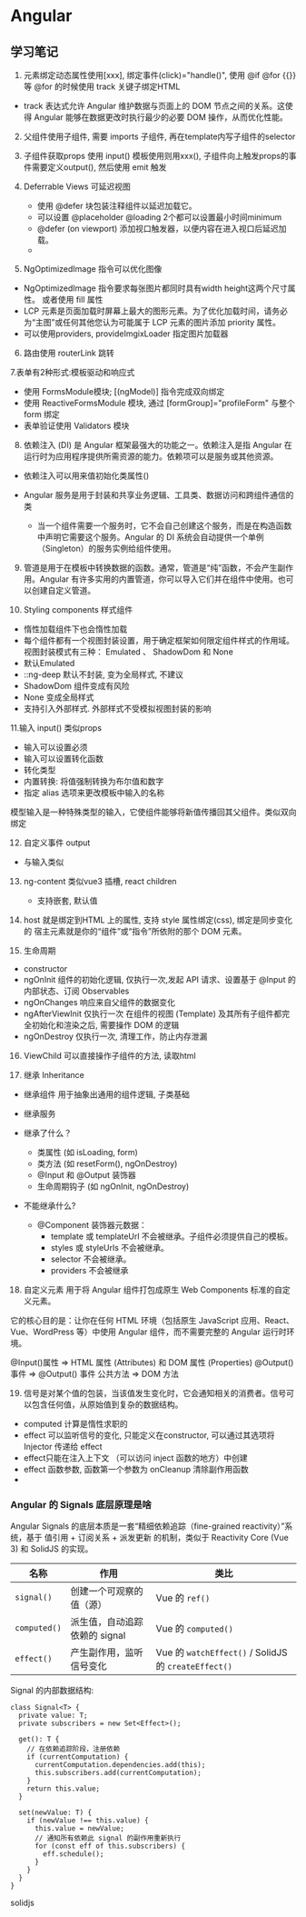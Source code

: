 # Angular

## 学习笔记



1. 元素绑定动态属性使用[xxx], 绑定事件(click)="handle()", 使用 @if @for {{}} 等 @for 的时候使用 track 关键子绑定HTML
  - track 表达式允许 Angular 维护数据与页面上的 DOM 节点之间的关系。这使得 Angular 能够在数据更改时执行最少的必要 DOM 操作，从而优化性能。
2. 父组件使用子组件, 需要 imports 子组件, 再在template内写子组件的selector
3. 子组件获取props 使用 input() 模板使用则用xxx(), 子组件向上触发props的事件需要定义output(), 然后使用 emit 触发
4. Deferrable Views  可延迟视图
   - 使用 @defer 块包装注释组件以延迟加载它。
   - 可以设置 @placeholder @loading 2个都可以设置最小时间minimum
   - @defer (on viewport) 添加视口触发器，以便内容在进入视口后延迟加载。
   - 

5. NgOptimizedImage 指令可以优化图像
  - NgOptimizedImage 指令要求每张图片都同时具有width height这两个尺寸属性。 或者使用 fill 属性
  - LCP 元素是页面加载时屏幕上最大的图形元素。为了优化加载时间，请务必为“主图”或任何其他您认为可能属于 LCP 元素的图片添加 priority 属性。
  - 可以使用providers, provideImgixLoader 指定图片加载器

6. 路由使用 routerLink 跳转

7.表单有2种形式:模板驱动和响应式
  -  使用 FormsModule模块; [(ngModel)] 指令完成双向绑定
  -  使用 ReactiveFormsModule 模块, 通过 [formGroup]="profileForm"  与整个form 绑定
  -  表单验证使用 Validators 模块

8. 依赖注入 (DI) 是 Angular 框架最强大的功能之一。依赖注入是指 Angular 在运行时为应用程序提供所需资源的能力。依赖项可以是服务或其他资源。
  - 依赖注入可以用来值初始化类属性()

- Angular 服务是用于封装和共享业务逻辑、工具类、数据访问和跨组件通信的类
  - 当一个组件需要一个服务时，它不会自己创建这个服务，而是在构造函数中声明它需要这个服务。Angular 的 DI 系统会自动提供一个单例（Singleton）的服务实例给组件使用。



9. 管道是用于在模板中转换数据的函数。通常，管道是“纯”函数，不会产生副作用。Angular 有许多实用的内置管道，你可以导入它们并在组件中使用。也可以创建自定义管道。


10. Styling components  样式组件
   - 惰性加载组件下也会惰性加载
   - 每个组件都有一个视图封装设置，用于确定框架如何限定组件样式的作用域。视图封装模式有三种： Emulated 、 ShadowDom 和 None
   -  默认Emulated
   - ::ng-deep  默认不封装, 变为全局样式, 不建议
   - ShadowDom 组件变成有风险
   - None 变成全局样式
   -  支持引入外部样式. 外部样式不受模拟视图封装的影响

11.输入 input() 类似props
  -  输入可以设置必须
  -  输入可以设置转化函数
  -  转化类型
  -  内置转换: 将值强制转换为布尔值和数字
  -  指定 alias 选项来更改模板中输入的名称

模型输入是一种特殊类型的输入，它使组件能够将新值传播回其父组件。类似双向绑定

12. 自定义事件 output 
  -  与输入类似
  

13. ng-content 类似vue3 插槽, react children
    -  支持嵌套, 默认值
    
14. host 就是绑定到HTML 上的属性, 支持 style 属性绑定(css), 绑定是同步变化的
  宿主元素就是你的“组件”或“指令”所依附的那个 DOM 元素。

15. 生命周期
  - constructor
  - ngOnInit 组件的初始化逻辑, 仅执行一次,发起 API 请求、设置基于 @Input 的内部状态、订阅 Observables
  - ngOnChanges 响应来自父组件的数据变化
  - ngAfterViewInit 仅执行一次 在组件的视图 (Template) 及其所有子组件都完全初始化和渲染之后, 需要操作 DOM 的逻辑
  - ngOnDestroy   仅执行一次, 清理工作，防止内存泄漏

16. ViewChild 可以直接操作子组件的方法, 读取html


17. 继承 Inheritance
  - 继承组件  用于抽象出通用的组件逻辑, 子类基础
  - 继承服务

- 继承了什么？
  - 类属性 (如 isLoading, form)
  - 类方法 (如 resetForm(), ngOnDestroy)
  - @Input 和 @Output 装饰器
  - 生命周期钩子 (如 ngOnInit, ngOnDestroy)

- 不能继承什么?
  - @Component 装饰器元数据：
    - template 或 templateUrl 不会被继承。子组件必须提供自己的模板。
    - styles 或 styleUrls 不会被继承。
    - selector 不会被继承。
    - providers 不会被继承


18. 自定义元素
  用于将 Angular 组件打包成原生 Web Components 标准的自定义元素。
  
  它的核心目的是：让你在任何 HTML 环境（包括原生 JavaScript 应用、React、Vue、WordPress 等）中使用 Angular 组件，而不需要完整的 Angular 运行时环境。

  @Input()属性  => 	HTML 属性 (Attributes) 和 DOM 属性 (Properties)
  @Output() 事件 => @Output() 事件
  公共方法 => DOM 方法

19. 信号是对某个值的包装，当该值发生变化时，它会通知相关的消费者。信号可以包含任何值，从原始值到复杂的数据结构。

  - computed 计算是惰性求职的
  - effect 可以监听信号的变化, 只能定义在constructor, 可以通过其选项将 Injector 传递给 effect
  - effect只能在注入上下文 （可以访问 inject 函数的地方）中创建 
  - effect 函数参数, 函数第一个参数为 onCleanup 清除副作用函数
  - 



### Angular 的 Signals 底层原理是啥

Angular Signals 的底层本质是一套“精细依赖追踪（fine-grained reactivity）”系统，基于 值引用 + 订阅关系 + 派发更新 的机制，类似于 Reactivity Core (Vue 3) 和 SolidJS 的实现。


| 名称           | 作用                 | 类比                                                 |
| ------------ | ------------------ | -------------------------------------------------- |
| `signal()`   | 创建一个可观察的值（源）       | Vue 的 `ref()`                                      |
| `computed()` | 派生值，自动追踪依赖的 signal | Vue 的 `computed()`                                 |
| `effect()`   | 产生副作用，监听信号变化       | Vue 的 `watchEffect()` / SolidJS 的 `createEffect()` |


Signal 的内部数据结构:
```
class Signal<T> {
  private value: T;
  private subscribers = new Set<Effect>();

  get(): T {
    // 在依赖追踪阶段，注册依赖
    if (currentComputation) {
      currentComputation.dependencies.add(this);
      this.subscribers.add(currentComputation);
    }
    return this.value;
  }

  set(newValue: T) {
    if (newValue !== this.value) {
      this.value = newValue;
      // 通知所有依赖此 signal 的副作用重新执行
      for (const eff of this.subscribers) {
        eff.schedule();
      }
    }
  }
}

```

solidjs





